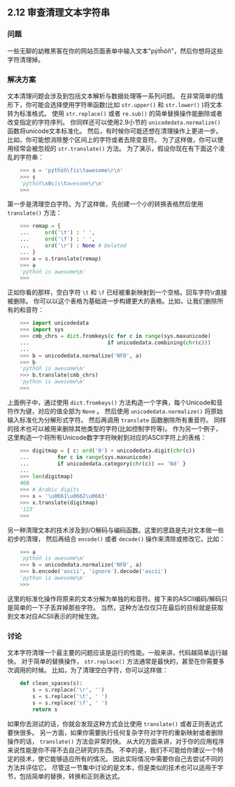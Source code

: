 ## 2.12 审查清理文本字符串 ##
### 问题 ###
一些无聊的幼稚黑客在你的网站页面表单中输入文本"pýtĥöñ"，然后你想将这些字符清理掉。
### 解决方案 ###
文本清理问题会涉及到包括文本解析与数据处理等一系列问题。
在非常简单的情形下，你可能会选择使用字符串函数(比如 ``str.upper()`` 和 ``str.lower()`` )将文本转为标准格式。
使用 ``str.replace()`` 或者 ``re.sub()`` 的简单替换操作能删除或者改变指定的字符序列。
你同样还可以使用2.9小节的 ``unicodedata.normalize()`` 函数将unicode文本标准化。
然后，有时候你可能还想在清理操作上更进一步。比如，你可能想消除整个区间上的字符或者去除变音符。
为了这样做，你可以使用经常会被忽视的 ``str.translate()`` 方法。
为了演示，假设你现在有下面这个凌乱的字符串：
```python
    >>> s = 'pýtĥöñ\fis\tawesome\r\n'
    >>> s
    'pýtĥöñ\x0cis\tawesome\r\n'
    >>>

```
第一步是清理空白字符。为了这样做，先创建一个小的转换表格然后使用 ``translate()`` 方法：
```python
    >>> remap = {
    ...     ord('\t') : ' ',
    ...     ord('\f') : ' ',
    ...     ord('\r') : None # Deleted
    ... }
    >>> a = s.translate(remap)
    >>> a
    'pýtĥöñ is awesome\n'
    >>>

```
正如你看的那样，空白字符 ``\t`` 和 ``\f`` 已经被重新映射到一个空格。回车字符\r直接被删除。
你可以以这个表格为基础进一步构建更大的表格。比如，让我们删除所有的和音符：
```python
    >>> import unicodedata
    >>> import sys
    >>> cmb_chrs = dict.fromkeys(c for c in range(sys.maxunicode)
    ...                         if unicodedata.combining(chr(c)))
    ...
    >>> b = unicodedata.normalize('NFD', a)
    >>> b
    'pýtĥöñ is awesome\n'
    >>> b.translate(cmb_chrs)
    'python is awesome\n'
    >>>

```
上面例子中，通过使用 ``dict.fromkeys()`` 方法构造一个字典，每个Unicode和音符作为键，对应的值全部为 ``None`` 。
然后使用 ``unicodedata.normalize()`` 将原始输入标准化为分解形式字符。
然后再调用 ``translate`` 函数删除所有重音符。
同样的技术也可以被用来删除其他类型的字符(比如控制字符等)。
作为另一个例子，这里构造一个将所有Unicode数字字符映射到对应的ASCII字符上的表格：
```python
    >>> digitmap = { c: ord('0') + unicodedata.digit(chr(c))
    ...         for c in range(sys.maxunicode)
    ...         if unicodedata.category(chr(c)) == 'Nd' }
    ...
    >>> len(digitmap)
    460
    >>> # Arabic digits
    >>> x = '\u0661\u0662\u0663'
    >>> x.translate(digitmap)
    '123'
    >>>

```
另一种清理文本的技术涉及到I/O解码与编码函数。这里的思路是先对文本做一些初步的清理，
然后再结合 ``encode()`` 或者 ``decode()`` 操作来清除或修改它。比如：
```python
    >>> a
    'pýtĥöñ is awesome\n'
    >>> b = unicodedata.normalize('NFD', a)
    >>> b.encode('ascii', 'ignore').decode('ascii')
    'python is awesome\n'
    >>>

```
这里的标准化操作将原来的文本分解为单独的和音符。接下来的ASCII编码/解码只是简单的一下子丢弃掉那些字符。
当然，这种方法仅仅只在最后的目标就是获取到文本对应ACSII表示的时候生效。
### 讨论 ###
文本字符清理一个最主要的问题应该是运行的性能。一般来讲，代码越简单运行越快。
对于简单的替换操作， ``str.replace()`` 方法通常是最快的，甚至在你需要多次调用的时候。
比如，为了清理空白字符，你可以这样做：
```python
    def clean_spaces(s):
        s = s.replace('\r', '')
        s = s.replace('\t', ' ')
        s = s.replace('\f', ' ')
        return s

```
如果你去测试的话，你就会发现这种方式会比使用 ``translate()`` 或者正则表达式要快很多。
另一方面，如果你需要执行任何复杂字符对字符的重新映射或者删除操作的话， ``translate()`` 方法会非常的快。
从大的方面来讲，对于你的应用程序来说性能是你不得不去自己研究的东西。
不幸的是，我们不可能给你建议一个特定的技术，使它能够适应所有的情况。
因此实际情况中需要你自己去尝试不同的方法并评估它。
尽管这一节集中讨论的是文本，但是类似的技术也可以适用于字节，包括简单的替换，转换和正则表达式。
